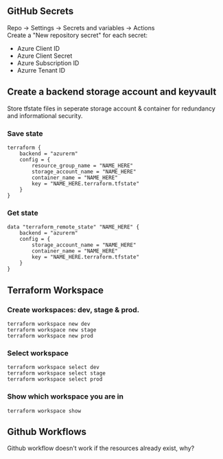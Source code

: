 ## GitHub Secrets

Repo -> Settings -> Secrets and variables -> Actions   
Create a "New repository secret" for each secret:  
- Azure Client ID  
- Azure Client Secret  
- Azure Subscription ID  
- Azurre Tenant ID  

## Create a backend storage account and keyvault

Store tfstate files in seperate storage account & container for redundancy and
informational security.

### Save state

```hsl
terraform {
    backend = "azurerm"
    config = {
        resource_group_name = "NAME_HERE"
        storage_account_name = "NAME_HERE"
        container_name = "NAME_HERE"
        key = "NAME_HERE.terraform.tfstate"
    }
}
```

### Get state

```hsl
data "terraform_remote_state" "NAME_HERE" {
    backend = "azurerm"
    config = {
        storage_account_name = "NAME_HERE"
        container_name = "NAME_HERE"
        key = "NAME_HERE.terraform.tfstate"
    }
}
```

## Terraform Workspace

### Create workspaces: dev, stage & prod.  

```hsl
terraform workspace new dev
terraform workspace new stage
terraform workspace new prod
```

### Select workspace

```hsl
terraform workspace select dev
terraform workspace select stage
terraform workspace select prod
```

### Show which workspace you are in

```hsl
terraform workspace show
```

## Github Workflows

Github workflow doesn't work if the resources already exist, why?